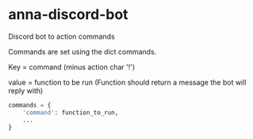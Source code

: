 # anna-discord-bot
Discord bot to action commands

Commands are set using the dict commands.

Key = command (minus action char '!')

value = function to be run (Function should return a message the bot will reply with)

```python
commands = {
    'command': function_to_run,
    ...
}
```
